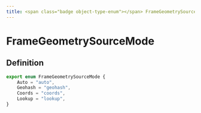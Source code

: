 ```yaml
---
title: <span class="badge object-type-enum"></span> FrameGeometrySourceMode
---
```

# <span class="badge object-type-enum"></span> FrameGeometrySourceMode

## Definition

```typescript
export enum FrameGeometrySourceMode {
	Auto = "auto",
	Geohash = "geohash",
	Coords = "coords",
	Lookup = "lookup",
}

```
